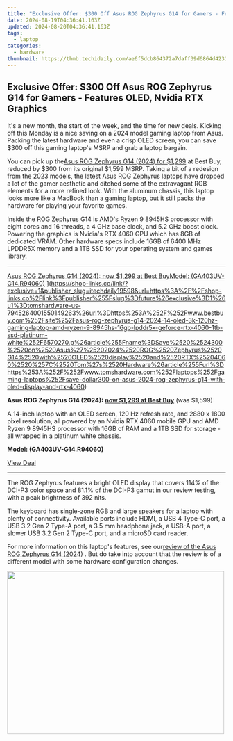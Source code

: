 ```yaml
---
title: "Exclusive Offer: $300 Off Asus ROG Zephyrus G14 for Gamers - Features OLED, Nvidia RTX Graphics"
date: 2024-08-19T04:36:41.163Z
updated: 2024-08-20T04:36:41.163Z
tags:
  - laptop
categories:
  - hardware
thumbnail: https://thmb.techidaily.com/ae6f5dcb864372a7daff39d6864d42313e356ceda57733053c900756165098c8.jpg
---
```


## Exclusive Offer: $300 Off Asus ROG Zephyrus G14 for Gamers - Features OLED, Nvidia RTX Graphics

It's a new month, the start of the week, and the time for new deals. Kicking off this Monday is a nice saving on a 2024 model gaming laptop from Asus. Packing the latest hardware and even a crisp OLED screen, you can save $300 off this gaming laptop's MSRP and grab a laptop bargain.

 You can pick up the[Asus ROG Zephyrus G14 (2024) for $1,299](https://shop-links.co/link?publisher%5Fslug=future&exclusive=1&u1=tomshardware-us-7881898287876515954&url=https%3A%2F%2Fwww.bestbuy.com%2Fsite%2Fasus-rog-zephyrus-g14-2024-14-oled-3k-120hz-gaming-laptop-amd-ryzen-9-8945hs-16gb-lpddr5x-geforce-rtx-4060-1tb-ssd-platinum-white%2F6570270.p&article%5Fname=Save%20%24300%20on%20Asus'%202024%20ROG%20Zephyrus%20G14%20with%20OLED%20display%20and%20RTX%204060%20%7C%20Tom's%20Hardware&article%5Furl=https%3A%2F%2Fwww.tomshardware.com%2Flaptops%2Fgaming-laptops%2Fsave-dollar300-on-asus-2024-rog-zephyrus-g14-with-oled-display-and-rtx-4060) at Best Buy, reduced by $300 from its original $1,599 MSRP. Taking a bit of a redesign from the 2023 models, the latest Asus ROG Zephyrus laptops have dropped a lot of the gamer aesthetic and ditched some of the extravagant RGB elements for a more refined look. With the aluminum chassis, this laptop looks more like a MacBook than a gaming laptop, but it still packs the hardware for playing your favorite games.

 Inside the ROG Zephyrus G14 is AMD's Ryzen 9 8945HS processor with eight cores and 16 threads, a 4 GHz base clock, and 5.2 GHz boost clock. Powering the graphics is Nvidia's RTX 4060 GPU which has 8GB of dedicated VRAM. Other hardware specs include 16GB of 6400 MHz LPDDR5X memory and a 1TB SSD for your operating system and games library.

---

[Asus ROG Zephyrus G14 (2024): now $1,299 at Best BuyModel: (GA403UV-G14.R94060)](https://cdn.mos.cms.futurecdn.net/pcWXXqSGCvgg36Fm7DQBhF-200-100.png "Asus ROG Zephyrus G14 (2024): now $1,299 at Best BuyModel: (GA403UV-G14.R94060)") ](https://shop-links.co/link/?exclusive=1&publisher_slug=itechdaily19598&url=https%3A%2F%2Fshop-links.co%2Flink%3Fpublisher%255Fslug%3Dfuture%26exclusive%3D1%26u1%3Dtomshardware-us-7945264001550149263%26url%3Dhttps%253A%252F%252Fwww.bestbuy.com%252Fsite%252Fasus-rog-zephyrus-g14-2024-14-oled-3k-120hz-gaming-laptop-amd-ryzen-9-8945hs-16gb-lpddr5x-geforce-rtx-4060-1tb-ssd-platinum-white%252F6570270.p%26article%255Fname%3DSave%2520%2524300%2520on%2520Asus%27%25202024%2520ROG%2520Zephyrus%2520G14%2520with%2520OLED%2520display%2520and%2520RTX%25204060%2520%257C%2520Tom%27s%2520Hardware%26article%255Furl%3Dhttps%253A%252F%252Fwww.tomshardware.com%252Flaptops%252Fgaming-laptops%252Fsave-dollar300-on-asus-2024-rog-zephyrus-g14-with-oled-display-and-rtx-4060)

**Asus ROG Zephyrus G14 (2024):** [**now $1,299 at Best Buy**](https://shop-links.co/link/?exclusive=1&publisher_slug=itechdaily19598&url=https%3A%2F%2Fshop-links.co%2Flink%3Fpublisher%255Fslug%3Dfuture%26exclusive%3D1%26u1%3Dtomshardware-us-8611191411065572636%26url%3Dhttps%253A%252F%252Fwww.bestbuy.com%252Fsite%252Fasus-rog-zephyrus-g14-2024-14-oled-3k-120hz-gaming-laptop-amd-ryzen-9-8945hs-16gb-lpddr5x-geforce-rtx-4060-1tb-ssd-platinum-white%252F6570270.p%26article%255Fname%3DSave%2520%2524300%2520on%2520Asus%27%25202024%2520ROG%2520Zephyrus%2520G14%2520with%2520OLED%2520display%2520and%2520RTX%25204060%2520%257C%2520Tom%27s%2520Hardware%26article%255Furl%3Dhttps%253A%252F%252Fwww.tomshardware.com%252Flaptops%252Fgaming-laptops%252Fsave-dollar300-on-asus-2024-rog-zephyrus-g14-with-oled-display-and-rtx-4060) (was $1,599)  
  
 A 14-inch laptop with an OLED screen, 120 Hz refresh rate, and 2880 x 1800 pixel resolution, all powered by an Nvidia RTX 4060 mobile GPU and AMD Ryzen 9 8945HS processor with 16GB of RAM and a 1TB SSD for storage - all wrapped in a platinum white chassis.  
  
**Model: (GA403UV-G14.R94060)**

[View Deal](https://shop-links.co/link/?exclusive=1&publisher_slug=itechdaily19598&url=https%3A%2F%2Fshop-links.co%2Flink%3Fpublisher%255Fslug%3Dfuture%26exclusive%3D1%26u1%3Dtomshardware-us-7945264001550149263%26url%3Dhttps%253A%252F%252Fwww.bestbuy.com%252Fsite%252Fasus-rog-zephyrus-g14-2024-14-oled-3k-120hz-gaming-laptop-amd-ryzen-9-8945hs-16gb-lpddr5x-geforce-rtx-4060-1tb-ssd-platinum-white%252F6570270.p%26article%255Fname%3DSave%2520%2524300%2520on%2520Asus%27%25202024%2520ROG%2520Zephyrus%2520G14%2520with%2520OLED%2520display%2520and%2520RTX%25204060%2520%257C%2520Tom%27s%2520Hardware%26article%255Furl%3Dhttps%253A%252F%252Fwww.tomshardware.com%252Flaptops%252Fgaming-laptops%252Fsave-dollar300-on-asus-2024-rog-zephyrus-g14-with-oled-display-and-rtx-4060)

---

 The ROG Zephyrus features a bright OLED display that covers 114% of the DCI-P3 color space and 81.1% of the DCI-P3 gamut in our review testing, with a peak brightness of 392 nits.

 The keyboard has single-zone RGB and large speakers for a laptop with plenty of connectivity. Available ports include HDMI, a USB 4 Type-C port, a USB 3.2 Gen 2 Type-A port, a 3.5 mm headphone jack, a USB-A port, a slower USB 3.2 Gen 2 Type-C port, and a microSD card reader.

 For more information on this laptop's features, see our[review of the Asus ROG Zephyrus G14 (2024)](https://tools.techidaily.com) . But do take into account that the review is of a different model with some hardware configuration changes.

<ins class="adsbygoogle"
     style="display:block"
     data-ad-format="autorelaxed"
     data-ad-client="ca-pub-7571918770474297"
     data-ad-slot="1223367746"></ins>



<ins class="adsbygoogle"
     style="display:block"
     data-ad-client="ca-pub-7571918770474297"
     data-ad-slot="8358498916"
     data-ad-format="auto"
     data-full-width-responsive="true"></ins>



<!-- affiliate ads begin -->
<a href="https://electronicx.pxf.io/c/5597632/1872456/14483" target="_top" id="1872456"><img src="//a.impactradius-go.com/display-ad/14483-1872456" border="0" alt="" width="500" height="375"/></a><img height="0" width="0" src="https://imp.pxf.io/i/5597632/1872456/14483" style="position:absolute;visibility:hidden;" border="0" />
<!-- affiliate ads end -->